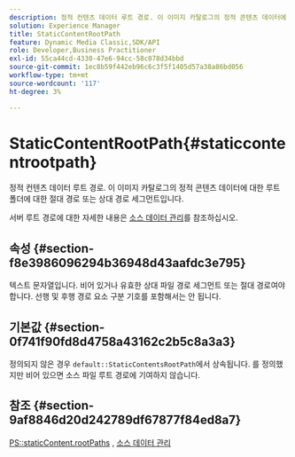 ```yaml
---
description: 정적 컨텐츠 데이터 루트 경로. 이 이미지 카탈로그의 정적 콘텐츠 데이터에 대한 루트 폴더에 대한 절대 경로 또는 상대 경로 세그먼트입니다.
solution: Experience Manager
title: StaticContentRootPath
feature: Dynamic Media Classic,SDK/API
role: Developer,Business Practitioner
exl-id: 55ca44cd-4330-47e6-94cc-58c078d34bbd
source-git-commit: 1ec8b59f442eb96c6c3f5f1405d57a38a86bd056
workflow-type: tm+mt
source-wordcount: '117'
ht-degree: 3%

---
```


# StaticContentRootPath{#staticcontentrootpath}

정적 컨텐츠 데이터 루트 경로. 이 이미지 카탈로그의 정적 콘텐츠 데이터에 대한 루트 폴더에 대한 절대 경로 또는 상대 경로 세그먼트입니다.

서버 루트 경로에 대한 자세한 내용은 [소스 데이터 관리](../../../../../is-api/image-serving-api-ref/c-configuration-and-administration/c-configuration-and-administration.md#concept-1ec4d9f0e58a430cae045761f1ff9173)를 참조하십시오.

## 속성 {#section-f8e3986096294b36948d43aafdc3e795}

텍스트 문자열입니다. 비어 있거나 유효한 상대 파일 경로 세그먼트 또는 절대 경로여야 합니다. 선행 및 후행 경로 요소 구분 기호를 포함해서는 안 됩니다.

## 기본값 {#section-0f741f90fd8d4758a43162c2b5c8a3a3}

정의되지 않은 경우 `default::StaticContentsRootPath`에서 상속됩니다. 를 정의했지만 비어 있으면 소스 파일 루트 경로에 기여하지 않습니다.

## 참조 {#section-9af8846d20d242789df67877f84ed8a7}

[PS::staticContent.rootPaths](../../../../../is-api/image-catalog/image-serving-api-ref/c-image-catalog-reference/c-attributes-reference/r-staticcontentrootpath.md#reference-a2b5368d078349828d282357681bb2a5) ,   [소스 데이터 관리](../../../../../is-api/image-serving-api-ref/c-configuration-and-administration/c-configuration-and-administration.md#concept-1ec4d9f0e58a430cae045761f1ff9173)
